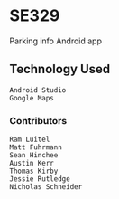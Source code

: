 # SE329
Parking info Android app

## Technology Used
```
Android Studio
Google Maps
```

### Contributors
```
Ram Luitel
Matt Fuhrmann
Sean Hinchee
Austin Kerr
Thomas Kirby
Jessie Rutledge
Nicholas Schneider
```
